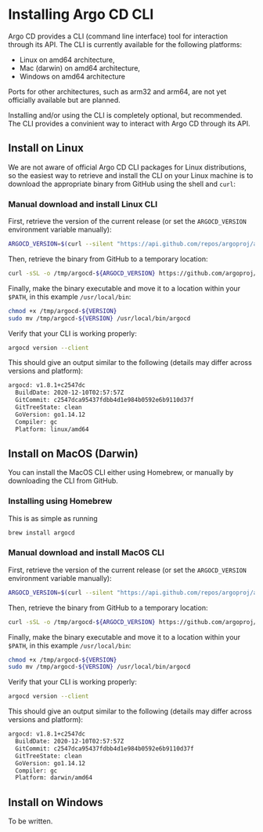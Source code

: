 # Installing Argo CD CLI

Argo CD provides a CLI (command line interface) tool for interaction through its
API. The CLI is currently available for the following platforms:

* Linux on amd64 architecture,
* Mac (darwin) on amd64 architecture,
* Windows on amd64 architecture

Ports for other architectures, such as arm32 and arm64, are not yet officially
available but are planned.

Installing and/or using the CLI is completely optional, but recommended. The
CLI provides a convinient way to interact with Argo CD through its API.

## Install on Linux

We are not aware of official Argo CD CLI packages for Linux distributions, so
the easiest way to retrieve and install the CLI on your Linux machine is to
download the appropriate binary from GitHub using the shell and `curl`:

### Manual download and install Linux CLI

First, retrieve the version of the current release (or set the `ARGOCD_VERSION`
environment variable manually):

```bash
ARGOCD_VERSION=$(curl --silent "https://api.github.com/repos/argoproj/argo-cd/releases/latest" | grep '"tag_name"' | sed -E 's/.*"([^"]+)".*/\1/')
```

Then, retrieve the binary from GitHub to a temporary location:

```bash
curl -sSL -o /tmp/argocd-${ARGOCD_VERSION} https://github.com/argoproj/argo-cd/releases/download/${ARGOCD_VERSION}/argocd-linux-amd64
```

Finally, make the binary executable and move it to a location within your
`$PATH`, in this example `/usr/local/bin`:

```bash
chmod +x /tmp/argocd-${VERSION}
sudo mv /tmp/argocd-${VERSION} /usr/local/bin/argocd 
```

Verify that your CLI is working properly:

```bash
argocd version --client
```

This should give an output similar to the following (details may differ across
versions and platform):

```bash
argocd: v1.8.1+c2547dc
  BuildDate: 2020-12-10T02:57:57Z
  GitCommit: c2547dca95437fdbb4d1e984b0592e6b9110d37f
  GitTreeState: clean
  GoVersion: go1.14.12
  Compiler: gc
  Platform: linux/amd64
```

## Install on MacOS (Darwin)

You can install the MacOS CLI either using Homebrew, or manually by downloading
the CLI from GitHub.

### Installing using Homebrew

This is as simple as running

```bash
brew install argocd
```

### Manual download and install MacOS CLI

First, retrieve the version of the current release (or set the `ARGOCD_VERSION`
environment variable manually):

```bash
ARGOCD_VERSION=$(curl --silent "https://api.github.com/repos/argoproj/argo-cd/releases/latest" | grep '"tag_name"' | sed -E 's/.*"([^"]+)".*/\1/')
```

Then, retrieve the binary from GitHub to a temporary location:

```bash
curl -sSL -o /tmp/argocd-${ARGOCD_VERSION} https://github.com/argoproj/argo-cd/releases/download/${ARGOCD_VERSION}/argocd-darwin-amd64
```

Finally, make the binary executable and move it to a location within your
`$PATH`, in this example `/usr/local/bin`:

```bash
chmod +x /tmp/argocd-${VERSION}
sudo mv /tmp/argocd-${VERSION} /usr/local/bin/argocd 
```

Verify that your CLI is working properly:

```bash
argocd version --client
```

This should give an output similar to the following (details may differ across
versions and platform):

```bash
argocd: v1.8.1+c2547dc
  BuildDate: 2020-12-10T02:57:57Z
  GitCommit: c2547dca95437fdbb4d1e984b0592e6b9110d37f
  GitTreeState: clean
  GoVersion: go1.14.12
  Compiler: gc
  Platform: darwin/amd64
```

## Install on Windows

To be written.
